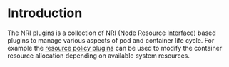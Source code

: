# Introduction

The NRI plugins is a collection of NRI (Node Resource Interface) based plugins
to manage various aspects of pod and container life cycle.
For example the [resource policy plugins](resource-policy/policy/index.md) can be used to modify
the container resource allocation depending on available system resources.
